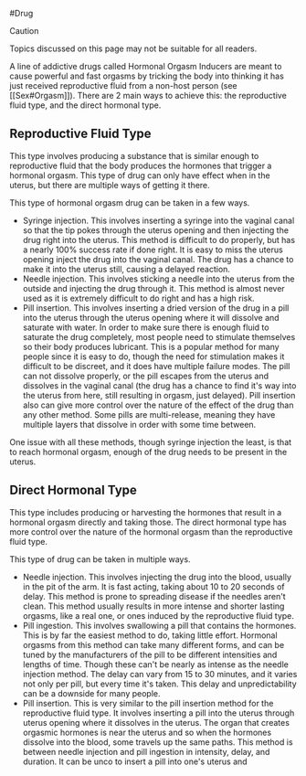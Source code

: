 #Drug 

> [!caution] 
> Topics discussed on this page may not be suitable for all readers.

A line of addictive drugs called Hormonal Orgasm Inducers are meant to cause powerful and fast orgasms by tricking the body into thinking it has just received reproductive fluid from a non-host person (see [[Sex#Orgasm]]). There are 2 main ways to achieve this: the reproductive fluid type, and the direct hormonal type.
## Reproductive Fluid Type
This type involves producing a substance that is similar enough to reproductive fluid that the body produces the hormones that trigger a hormonal orgasm. This type of drug can only have effect when in the uterus, but there are multiple ways of getting it there.

This type of hormonal orgasm drug can be taken in a few ways.
- Syringe injection. This involves inserting a syringe into the vaginal canal so that the tip pokes through the uterus opening and then injecting the drug right into the uterus. This method is difficult to do properly, but has a nearly 100% success rate if done right. It is easy to miss the uterus opening inject the drug into the vaginal canal. The drug has a chance to make it into the uterus still, causing a delayed reaction.
- Needle injection. This involves sticking a needle into the uterus from the outside and injecting the drug through it. This method is almost never used as it is extremely difficult to do right and has a high risk.
- Pill insertion. This involves inserting a dried version of the drug in a pill into the uterus through the uterus opening where it will dissolve and saturate with water. In order to make sure there is enough fluid to saturate the drug completely, most people need to stimulate themselves so their body produces lubricant. This is a popular method for many people since it is easy to do, though the need for stimulation makes it difficult to be discreet, and it does have multiple failure modes. The pill can not dissolve properly, or the pill escapes from the uterus and dissolves in the vaginal canal (the drug has a chance to find it's way into the uterus from here, still resulting in orgasm, just delayed). Pill insertion also can give more control over the nature of the effect of the drug than any other method. Some pills are multi-release, meaning they have multiple layers that dissolve in order with some time between.

One issue with all these methods, though syringe injection the least, is that to reach hormonal orgasm, enough of the drug needs to be present in the uterus.
## Direct Hormonal Type
This type includes producing or harvesting the hormones that result in a hormonal orgasm directly and taking those. The direct hormonal type has more control over the nature of the hormonal orgasm than the reproductive fluid type.

This type of drug can be taken in multiple ways.
- Needle injection. This involves injecting the drug into the blood, usually in the pit of the arm. It is fast acting, taking about 10 to 20 seconds of delay. This method is prone to spreading disease if the needles aren't clean. This method usually results in more intense and shorter lasting orgasms, like a real one, or ones induced by the reproductive fluid type.
- Pill ingestion. This involves swallowing a pill that contains the hormones. This is by far the easiest method to do, taking little effort. Hormonal orgasms from this method can take many different forms, and can be tuned by the manufacturers of the pill to be different intensities and lengths of time. Though these can't be nearly as intense as the needle injection method. The delay can vary from 15 to 30 minutes, and it varies not only per pill, but every time it's taken. This delay and unpredictability can be a downside for many people.
- Pill insertion. This is very similar to the pill insertion method for the reproductive fluid type. It involves inserting a pill into the uterus through uterus opening where it dissolves in the uterus. The organ that creates orgasmic hormones is near the uterus and so when the hormones dissolve into the blood, some travels up the same paths. This method is between needle injection and pill ingestion in intensity, delay, and duration. It can be unco to insert a pill into one's uterus and 